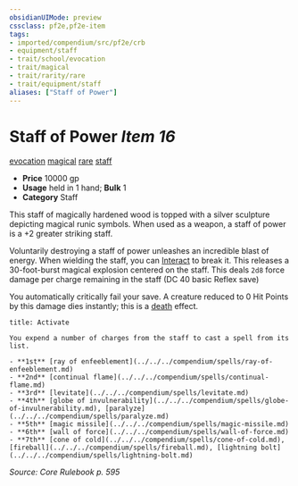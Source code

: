 ```yaml
---
obsidianUIMode: preview
cssclass: pf2e,pf2e-item
tags:
- imported/compendium/src/pf2e/crb
- equipment/staff
- trait/school/evocation
- trait/magical
- trait/rarity/rare
- trait/equipment/staff
aliases: ["Staff of Power"]
---
```

# Staff of Power *Item 16*  
[evocation](evocation.md)  [magical](magical.md)  [rare](rare.md)  [staff](rules/traits/staff.md)  

- **Price** 10000 gp
- **Usage** held in 1 hand; **Bulk** 1
- **Category** Staff

This staff of magically hardened wood is topped with a silver sculpture depicting magical runic symbols. When used as a weapon, a staff of power is a +2 greater striking staff.

Voluntarily destroying a staff of power unleashes an incredible blast of energy. When wielding the staff, you can [Interact](interact.md) to break it. This releases a 30-foot-burst magical explosion centered on the staff. This deals `2d8` force damage per charge remaining in the staff (DC 40 basic Reflex save)

You automatically critically fail your save. A creature reduced to 0 Hit Points by this damage dies instantly; this is a [death](death.md) effect.

```ad-embed-ability
title: Activate

You expend a number of charges from the staff to cast a spell from its list.

- **1st** [ray of enfeeblement](../../../compendium/spells/ray-of-enfeeblement.md)
- **2nd** [continual flame](../../../compendium/spells/continual-flame.md)
- **3rd** [levitate](../../../compendium/spells/levitate.md)
- **4th** [globe of invulnerability](../../../compendium/spells/globe-of-invulnerability.md), [paralyze](../../../compendium/spells/paralyze.md)
- **5th** [magic missile](../../../compendium/spells/magic-missile.md)
- **6th** [wall of force](../../../compendium/spells/wall-of-force.md)
- **7th** [cone of cold](../../../compendium/spells/cone-of-cold.md), [fireball](../../../compendium/spells/fireball.md), [lightning bolt](../../../compendium/spells/lightning-bolt.md)
```

*Source: Core Rulebook p. 595*
